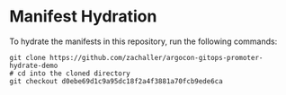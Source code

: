 # Manifest Hydration

To hydrate the manifests in this repository, run the following commands:

```shell
git clone https://github.com/zachaller/argocon-gitops-promoter-hydrate-demo
# cd into the cloned directory
git checkout d0ebe69d1c9a95dc18f2a4f3881a70fcb9ede6ca
```
